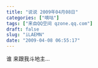 ```yaml
---
title: "说说 2009年04月08日"
categories: ["嘀咕"]
tags: ["来自QQ空间 qzone.qq.com"]
draft: false
slug: "iLAEMN"
date: "2009-04-08 06:55:17"
---
```


谁 来跟我斗地主...
